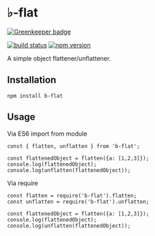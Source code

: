 # ♭-flat

[![Greenkeeper badge](https://badges.greenkeeper.io/nickytonline/b-flat.svg)](https://greenkeeper.io/)

[![build status](https://travis-ci.org/nickytonline/b-flat.svg?branch=master)](https://travis-ci.org/nickytonline/b-flat)
[![npm version](https://img.shields.io/npm/v/b-flat.svg?style=flat-square)](https://www.npmjs.com/package/b-flat)

A simple object flattener/unflattener. 

Installation
------------
`npm install b-flat`

Usage
-----

Via ES6 import from module
```
const { flatten, unflatten } from 'b-flat';

const flattenedObject = flatten({a: [1,2,3]});
console.log(flattenedObject);
console.log(unflatten(flattenedObject));
```

Via require
```
const flatten = require('b-flat').flatten;
const unflatten = require('b-flat').unflatten;

const flattenedObject = flatten({a: [1,2,3]});
console.log(flattenedObject);
console.log(unflatten(flattenedObject));
```
